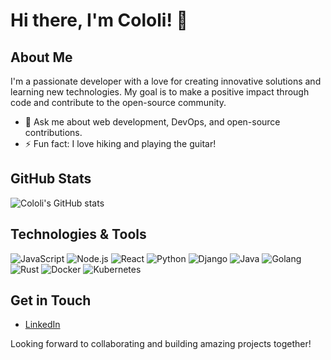 # Hi there, I'm Cololi! 👋

## About Me

I'm a passionate developer with a love for creating innovative solutions and learning new technologies. My goal is to make a positive impact through code and contribute to the open-source community.

- 💬 Ask me about web development, DevOps, and open-source contributions.
- ⚡ Fun fact: I love hiking and playing the guitar!

## GitHub Stats

![Cololi's GitHub stats](https://github-readme-stats.vercel.app/api?username=cololi&show_icons=true&theme=radical)

## Technologies & Tools

![JavaScript](https://img.shields.io/badge/JavaScript-%23F7DF1E.svg?&style=flat-square&logo=javascript&logoColor=white)
![Node.js](https://img.shields.io/badge/Node.js-%2343853D.svg?&style=flat-square&logo=node.js&logoColor=white)
![React](https://img.shields.io/badge/React-%2300D1F7.svg?&style=flat-square&logo=react&logoColor=white)
![Python](https://img.shields.io/badge/Python-%233776AB.svg?&style=flat-square&logo=python&logoColor=white)
![Django](https://img.shields.io/badge/Django-%23092E20.svg?&style=flat-square&logo=django&logoColor=white)
![Java](https://img.shields.io/badge/Java-%23ED8B00.svg?&style=flat-square&logo=java&logoColor=white)
![Golang](https://img.shields.io/badge/Go-%2300ADD8.svg?&style=flat-square&logo=go&logoColor=white)
![Rust](https://img.shields.io/badge/Rust-%23000000.svg?&style=flat-square&logo=rust&logoColor=white)
![Docker](https://img.shields.io/badge/Docker-%230db7ed.svg?&style=flat-square&logo=docker&logoColor=white)
![Kubernetes](https://img.shields.io/badge/Kubernetes-%23326ce5.svg?&style=flat-square&logo=kubernetes&logoColor=white)

## Get in Touch

- [LinkedIn](https://www.linkedin.com/in/akaishiro)

Looking forward to collaborating and building amazing projects together!
